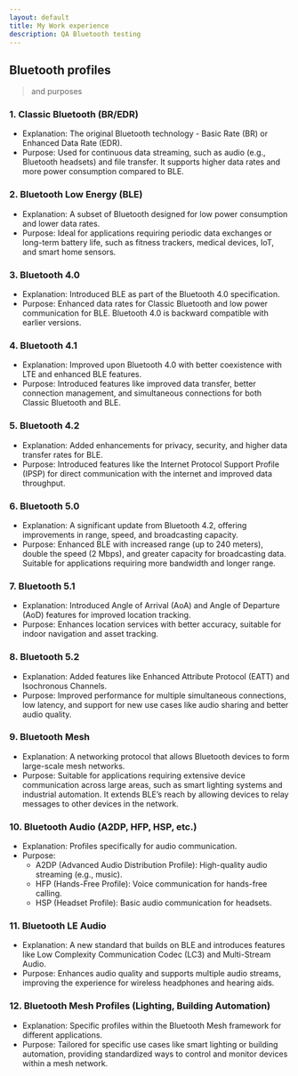 ```yaml
---
layout: default
title: My Work experience
description: QA Bluetooth testing 
---
```


## Bluetooth profiles 

> and purposes

### 1. Classic Bluetooth (BR/EDR)
* Explanation: The original Bluetooth technology - Basic Rate (BR) or Enhanced Data Rate (EDR).
* Purpose: Used for continuous data streaming, such as audio (e.g., Bluetooth headsets) and file transfer. It supports higher data rates and more power consumption compared to BLE.

### 2. Bluetooth Low Energy (BLE)
* Explanation: A subset of Bluetooth designed for low power consumption and lower data rates.
* Purpose: Ideal for applications requiring periodic data exchanges or long-term battery life, such as fitness trackers, medical devices, IoT, and smart home sensors.

### 3. Bluetooth 4.0
* Explanation: Introduced BLE as part of the Bluetooth 4.0 specification.
* Purpose: Enhanced data rates for Classic Bluetooth and low power communication for BLE. Bluetooth 4.0 is backward compatible with earlier versions.

### 4. Bluetooth 4.1
* Explanation: Improved upon Bluetooth 4.0 with better coexistence with LTE and enhanced BLE features.
* Purpose: Introduced features like improved data transfer, better connection management, and simultaneous connections for both Classic Bluetooth and BLE.

### 5. Bluetooth 4.2
* Explanation: Added enhancements for privacy, security, and higher data transfer rates for BLE.
* Purpose: Introduced features like the Internet Protocol Support Profile (IPSP) for direct communication with the internet and improved data throughput.

### 6. Bluetooth 5.0
* Explanation: A significant update from Bluetooth 4.2, offering improvements in range, speed, and broadcasting capacity.
* Purpose: Enhanced BLE with increased range (up to 240 meters), double the speed (2 Mbps), and greater capacity for broadcasting data. Suitable for applications requiring more bandwidth and longer range.

### 7. Bluetooth 5.1
* Explanation: Introduced Angle of Arrival (AoA) and Angle of Departure (AoD) features for improved location tracking.
* Purpose: Enhances location services with better accuracy, suitable for indoor navigation and asset tracking.

### 8. Bluetooth 5.2
* Explanation: Added features like Enhanced Attribute Protocol (EATT) and Isochronous Channels.
* Purpose: Improved performance for multiple simultaneous connections, low latency, and support for new use cases like audio sharing and better audio quality.

### 9. Bluetooth Mesh
* Explanation: A networking protocol that allows Bluetooth devices to form large-scale mesh networks.
* Purpose: Suitable for applications requiring extensive device communication across large areas, such as smart lighting systems and industrial automation. It extends BLE’s reach by allowing devices to relay messages to other devices in the network.

### 10. Bluetooth Audio (A2DP, HFP, HSP, etc.)
* Explanation: Profiles specifically for audio communication.
* Purpose:
  * A2DP (Advanced Audio Distribution Profile): High-quality audio streaming (e.g., music).
  * HFP (Hands-Free Profile): Voice communication for hands-free calling.
  * HSP (Headset Profile): Basic audio communication for headsets.

### 11. Bluetooth LE Audio
* Explanation: A new standard that builds on BLE and introduces features like Low Complexity Communication Codec (LC3) and Multi-Stream Audio.
* Purpose: Enhances audio quality and supports multiple audio streams, improving the experience for wireless headphones and hearing aids.

### 12. Bluetooth Mesh Profiles (Lighting, Building Automation)
* Explanation: Specific profiles within the Bluetooth Mesh framework for different applications.
* Purpose: Tailored for specific use cases like smart lighting or building automation, providing standardized ways to control and monitor devices within a mesh network.

